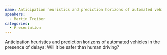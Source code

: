 ```yaml
--- 
name: Anticipation heuristics and prediction horizons of automated vehicles in the presence of delays- Will it be safer than human driving? 
speakers: 
  - Martin Treiber
categories:
  - Presentation
---
```


Anticipation heuristics and prediction horizons of automated vehicles in the presence of delays: Will it be safer than human driving?